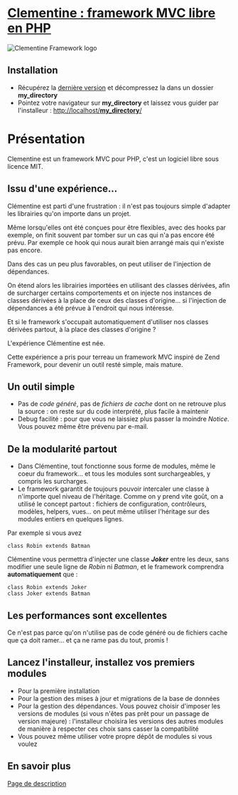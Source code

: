[Clementine : framework MVC libre en PHP](http://clementine.quai13.com/)
===

![Clementine Framework logo](https://pa-de-solminihac.github.io/clementine-framework/logo.jpg)

Installation
---
* Récupérez la [dernière version](http://clementine.quai13.com/repository/clementine-framework/clementine-framework.zip) et décompressez la dans un dossier __my_directory__
* Pointez votre navigateur sur __my_directory__ et laissez vous guider par l'installeur :
[http://localhost/__my_directory__/](http://localhost/my_directory/)

Présentation
====

Clementine est un framework MVC pour PHP, c'est un logiciel libre sous licence MIT.

Issu d'une expérience...
---

Clémentine est parti d'une frustration : il n'est pas toujours simple d'adapter les librairies qu'on importe dans un projet. 

Même lorsqu'elles ont été conçues pour être flexibles, avec des hooks par exemple, on finit souvent par tomber sur un cas qui n'a pas encore été prévu. Par exemple ce hook qui nous aurait bien arrangé mais qui n'existe pas encore.

Dans des cas un peu plus favorables, on peut utiliser de l'injection de dépendances.

On étend alors les librairies importées en utilisant des classes dérivées, afin de surcharger certains comportements et on injecte nos instances de classes dérivées à la place de ceux des classes d'origine... si l'injection de dépendances a été prévue à l'endroit qui nous intéresse.

Et si le framework s'occupait automatiquement d'utiliser nos classes dérivées partout, à la place des classes d'origine ?

L'expérience Clémentine est née. 

Cette expérience a pris pour terreau un framework MVC inspiré de Zend Framework, pour devenir un outil resté simple, mais mature.

Un outil simple
---
* Pas de _code généré_, pas de _fichiers de cache_ dont on ne retrouve plus la source : on reste sur du code interprété, plus facile à maintenir
* Debug facilité : pour que vous ne laissiez plus passer la moindre _Notice_. Vous pouvez même être prévenu par e-mail.

De la modularité partout
---
* Dans Clémentine, tout fonctionne sous forme de modules, même le coeur du framework... et tous les modules sont surchargeables, y compris les surcharges.
* Le framework garantit de toujours pouvoir intercaler une classe à n'importe quel niveau de l'héritage. Comme on y prend vite goût, on a utilisé le concept partout : fichiers de configuration, contrôleurs, modèles, helpers, vues... on peut même utiliser l'héritage sur des modules entiers en quelques lignes.

Par exemple si vous avez

    class Robin extends Batman
    
Clémentine vous permettra d'injecter une classe **_Joker_** entre les deux, sans modifier une seule ligne de _Robin_ ni _Batman_, et le framework comprendra **automatiquement** que :

    class Robin extends Joker
    class Joker extends Batman

Les performances sont excellentes
---
Ce n'est pas parce qu'on n'utilise pas de code généré ou de fichiers cache que ça doit ramer... et ça ne rame pas du tout, promis !

Lancez l'installeur, installez vos premiers modules
---
* Pour la première installation
* Pour la gestion des mises à jour et migrations de la base de données
* Pour la gestion des dépendances. Vous pouvez choisir d'imposer les versions de modules (si vous n'êtes pas prêt pour un passage de version majeure) : l'installeur choisira les versions des autres modules de manière à respecter ces choix sans casser la compatibilité
* Vous pouvez même utiliser votre propre dépôt de modules si vous voulez

En savoir plus
---
[Page de description](http://clementine.quai13.com/)
